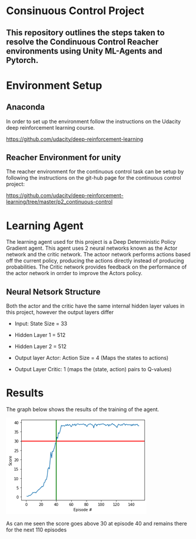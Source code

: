 # Consinuous Control Project
## This repository outlines the steps taken to resolve the Condinuous Control Reacher environments using Unity ML-Agents and Pytorch.

# Environment Setup
## Anaconda
In order to set up the environment follow the instructions on the Udacity deep reinforcement learning course.

https://github.com/udacity/deep-reinforcement-learning

## Reacher Environment for unity
The reacher environment for the continuous control task can be setup by following the instructions on the git-hub page for the continuous control project:

https://github.com/udacity/deep-reinforcement-learning/tree/master/p2_continuous-control

# Learning Agent
The learning agent used for this project is a Deep Deterministic Policy Gradient agent. This agent uses 2 neural networks known as the Actor network and the critic network. The actoor network performs actions based off the current policy, producing the actions directly instead of producing probabilities. The Critic network provides feedback on the performance of the actor network in orrder to improve the Actors policy.

## Neural Netsork Structure
Both the actor and the critic have the same internal hidden layer values in this project, however the output layers differ

- Input: State Size = 33
- Hidden Layer 1 = 512
- Hidden Layer 2 = 512

- Output layer Actor: Action Size = 4  (Maps the states to actions)
- Output Layer Critic: 1 (maps the (state, action) pairs to Q-values)

# Results

The graph below shows the results of the training of the agent.

![](results/ScoreImage.png)

As can me seen the score goes above 30 at episode 40 and remains there for the next 110 episodes




